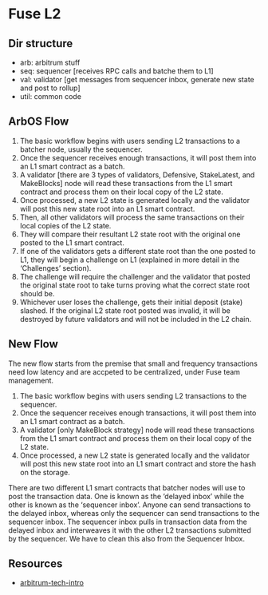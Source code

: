 Fuse L2
=======



## Dir structure

* arb: arbitrum stuff
* seq: sequencer [receives RPC calls and batche them to L1]
* val: validator [get messages from sequencer inbox, generate new state and post to rollup]
* util: common code



## ArbOS Flow

1. The basic workflow begins with users sending L2 transactions to a batcher node, usually the sequencer.
2. Once the sequencer receives enough transactions, it will post them into an L1 smart contract as a batch.
3. A validator [there are 3 types of validators, Defensive, StakeLatest, and MakeBlocks] node will read these transactions from the L1 smart contract and process them on their local copy of the L2 state.
4. Once processed, a new L2 state is generated locally and the validator will post this new state root into an L1 smart contract.
5. Then, all other validators will process the same transactions on their local copies of the L2 state.
6. They will compare their resultant L2 state root with the original one posted to the L1 smart contract.
7. If one of the validators gets a different state root than the one posted to L1, they will begin a challenge on L1 (explained in more detail in the ‘Challenges’ section).
8. The challenge will require the challenger and the validator that posted the original state root to take turns proving what the correct state root should be.
9. Whichever user loses the challenge, gets their initial deposit (stake) slashed. If the original L2 state root posted was invalid, it will be destroyed by future validators and will not be included in the L2 chain.





## New Flow

The new flow starts from the premise that small and frequency transactions need low latency and are accpeted to be centralized, under Fuse team management.

1. The basic workflow begins with users sending L2 transactions to the sequencer.
2. Once the sequencer receives enough transactions, it will post them into an L1 smart contract as a batch.
3. A validator [only MakeBlock strategy] node will read these transactions from the L1 smart contract and process them on their local copy of the L2 state.
4. Once processed, a new L2 state is generated locally and the validator will post this new state root into an L1 smart contract and store the hash on the storage.


There are two different L1 smart contracts that batcher nodes will use to post the transaction data. One is known as the ‘delayed inbox’ while the other is known as the ‘sequencer inbox’. Anyone can send transactions to the delayed inbox, whereas only the sequencer can send transactions to the sequencer inbox. The sequencer inbox pulls in transaction data from the delayed inbox and interweaves it with the other L2 transactions submitted by the sequencer. We have to clean this also from the Sequencer Inbox.



## Resources

* [arbitrum-tech-intro](https://medium.com/privacy-scaling-explorations/a-technical-introduction-to-arbitrums-optimistic-rollup-860955ea5fec)
